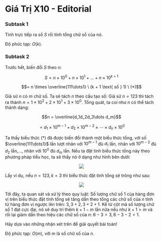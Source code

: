# Giá Trị X10 - Editorial

### Subtask 1

Tính trực tiếp ra số $S$ rồi tính tổng chữ số của nó.

Độ phức tạp: $O(k)$.

### Subtask 2

Trước hết, biến đổi $S$ theo $n$:

$$S = n \times 10^0 + n \times 10^1 + \dots + n \times 10^{k + 1}$$

$$= n \times \overline{111\dots1} \ (k + 1 \text{ số } 1) \ (*)$$

Giả sử $n$ có $m$ chữ số. Ta sẽ tách $n$ theo cấu tạo số: Giả sử $n = 123$ thì tách ra thành $n = 1 \times 10^2 + 2 \times 10^1 + 3 \times 10^0$. Tổng quát, ta coi như $n$ có thể tách thành dạng:

$$n = \overline{d_1d_2d_3\dots d_m}$$

$$= d_1 \times 10^{m - 1} + d_2 \times 10^{m - 2} \times \cdots \times d_n \times 10^0$$

Ta thấy biểu thức $(*)$ đã được biến đổi thành một biểu thức tổng, với số $\overline{111\dots1}$ lần lượt nhân với $10^{m - 1}$ đủ $d_1$ lần, nhân với $10^{m - 2}$ đủ $d_2$ lần,..., nhân với $10^0$ đủ $d_m$ lần. Nếu ta đặt tính biểu thức tổng này theo phương pháp tiểu học, ta sẽ thấy nó ở dạng như hình bên dưới:

<center>

![](https://cdn.ucode.vn/uploads/2247/upload/qpVMRbCj.png)
</center>

Lấy ví dụ, nếu $n = 123, k = 3$ thì biểu thức đặt tính tổng sẽ trông như sau:

<center>

![](https://cdn.ucode.vn/uploads/2247/upload/ixXRqFIS.png)
</center>

Tới đây, ta quan sát và xử lý theo quy luật: Số lượng chữ số $1$ của hàng đơn vị trên biểu thức đặt tính tổng sẽ tăng dần theo tổng các chữ số của $n$ tính từ hàng đơn vị ngược lên trên: $3, 3 + 2, 3 + 2 + 1$. Kể từ cột mà số lượng chữ số $1$ đạt cực đại, nó sẽ duy trì thêm $k + 1 - m$ lần nữa nếu như $k + 1 > m$ và rồi lại giảm dần theo hiệu các chữ số của $n$: $6 - 3 = 3, 6 - 3 - 2 = 1$.

Hãy dựa vào những nhận xét trên để giải quyết bài toán!

Độ phức tạp: $O(m),$ với $m$ là số chữ số của $n$.